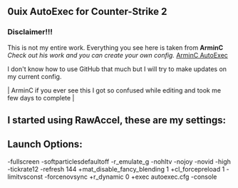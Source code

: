 <h2 aligh="center">0uix AutoExec for Counter-Strike 2</h2>

### Disclaimer!!!

This is not my entire work. Everything you see here is taken from **ArminC**
_Check out his work and you can create your own config._
[ArminC AutoExec](https://github.com/armync/ArminC-AutoExec/tree/master)

I don't know how to use GitHub that much but I will try to make updates on my current config.

| ArminC if you ever see this I got so confused while editing and took me few days to complete |

## I started using RawAccel, these are my settings:


## Launch Options:
-fullscreen -softparticlesdefaultoff -r_emulate_g -nohltv -nojoy -novid -high -tickrate12 -refresh 144 +mat_disable_fancy_blending 1 +cl_forcepreload 1 -limitvsconst -forcenovsync +r_dynamic 0 +exec autoexec.cfg -console
